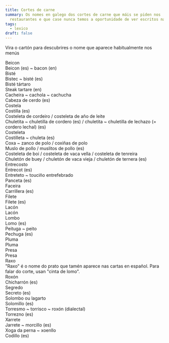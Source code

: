 ```yaml
---
title: Cortes de carne
summary: Os nomes en galego dos cortes de carne que máis se piden nos
  restaurantes e que case nunca temos a oportunidade de ver escritos nas cartas
tags:
  - lexico
draft: false
---
```

Vira o cartón para descubrires o nome que aparece habitualmente nos menús

<e-card color="1">
  <div>Beicon</div>
  <div>Beicon (es) ~ bacon (en)</div>
</e-card>

<e-card color="2">
  <div>Bisté </div>
  <div>Bistec ~ bisté (es)</div>
</e-card>

<e-card color="3">
  <div>Bisté tártaro</div>
  <div>Steak tartare (en)</div>
</e-card>

<e-card color="4">
  <div>Cacheira ~ cachola ~ cachucha</div>
  <div>Cabeza de cerdo (es)</div>
</e-card>

<e-card color="5">
  <div>Costela</div>
  <div>Costilla (es)</div>
</e-card>

<e-card color="6">
  <div>Costeleta de cordeiro / costeleta de año de leite</div>
  <div>Chuletita ~ chuletilla de cordero (es) / chuletita ~ chuletilla de lechazo (= cordero lechal) (es)</div>
</e-card>

<e-card color="7">
  <div>Costeleta</div>
  <div>Costilleta ~ chuleta (es) </div>
</e-card>

<e-card color="8">
  <div>Coxa ~ zanco de polo / coxiñas de polo</div>
  <div>Muslo de pollo / muslitos de pollo (es)</div>
</e-card>

<e-card color="9">
  <div>Costeleta de boi / costeleta de vaca vella / costeleta de tenreira</div>
  <div>Chuletón de buey / chuletón de vaca vieja / chuletón de ternera (es)</div>
</e-card>

<e-card color="10">
  <div>Entrecosto</div>
  <div>Entrecot (es)</div>
</e-card>

<e-card color="1">
  <div>Entreteto ~ touciño entrefebrado</div>
  <div>Panceta (es)</div>
</e-card>

<e-card color="2">
  <div>Faceira</div>
  <div>Carrillera (es)</div>
</e-card>

<e-card color="3">
  <div>Filete</div>
  <div>Filete (es)</div>
</e-card>

<e-card color="4">
  <div>Lacón</div>
  <div>Lacón</div>
</e-card>

<e-card color="5">
  <div>Lombo</div>
  <div>Lomo (es)</div>
</e-card>

<e-card color="6">
  <div>Peituga ~ peito</div>
  <div>Pechuga (es)</div>
</e-card>

<e-card color="7">
  <div>Pluma</div>
  <div>Pluma</div>
</e-card>

<e-card color="8">
  <div>Presa</div>
  <div>Presa</div>
</e-card>

<e-card color="9">
  <div>Raxo</div>
  <div>"Raxo" é o nome do prato que tamén aparece nas cartas en español. Para falar do corte, usan "cinta de lomo".</div>
</e-card>

<e-card color="10">
  <div>Roxón</div>
  <div>Chicharrón (es)</div>
</e-card>

<e-card color="1">
  <div>Segredo</div>
  <div>Secreto (es)</div>
</e-card>

<e-card color="2">
  <div>Solombo ou lagarto</div>
  <div>Solomillo (es)</div>
</e-card>

<e-card color="3">
  <div>Torresmo ~ torrisco ~ roxón (dialectal)</div>
  <div>Torrezno (es)</div>
</e-card>

<e-card color="4">
  <div>Xarrete</div>
  <div>Jarrete ~ morcillo (es)</div>
</e-card>

<e-card color="5">
  <div>Xoga da perna ~ xoenllo</div>
  <div>Codillo (es)</div>
</e-card>
